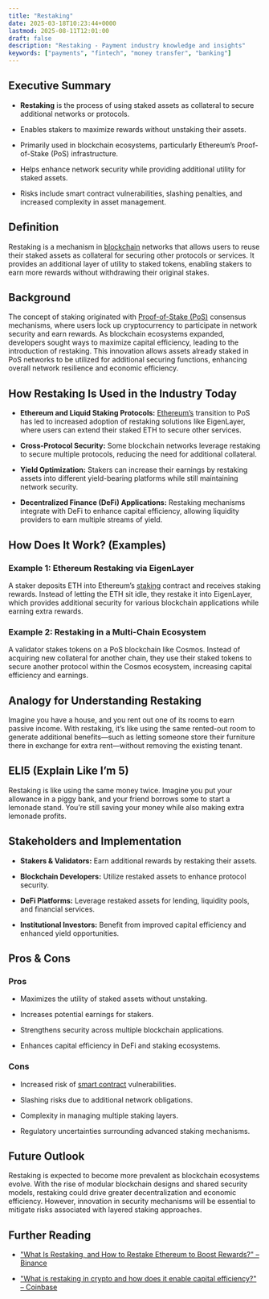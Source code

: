 ```yaml
---
title: "Restaking"
date: 2025-03-18T10:23:44+0000
lastmod: 2025-08-11T12:01:00
draft: false
description: "Restaking - Payment industry knowledge and insights"
keywords: ["payments", "fintech", "money transfer", "banking"]
---
```


## Executive Summary

- **Restaking** is the process of using staked assets as collateral to secure additional networks or protocols.

- Enables stakers to maximize rewards without unstaking their assets.

- Primarily used in blockchain ecosystems, particularly Ethereum’s Proof-of-Stake (PoS) infrastructure.

- Helps enhance network security while providing additional utility for staked assets.

- Risks include smart contract vulnerabilities, slashing penalties, and increased complexity in asset management.

## Definition

Restaking is a mechanism in [blockchain](https://faisalkhanllc.xyz/resources/payments-wiki/b/blockchain/) networks that allows users to reuse their staked assets as collateral for securing other protocols or services. It provides an additional layer of utility to staked tokens, enabling stakers to earn more rewards without withdrawing their original stakes.

## Background

The concept of staking originated with [Proof-of-Stake (PoS)](https://faisalkhanllc.xyz/resources/payments-wiki/p/proof-of-stake-pos/) consensus mechanisms, where users lock up cryptocurrency to participate in network security and earn rewards. As blockchain ecosystems expanded, developers sought ways to maximize capital efficiency, leading to the introduction of restaking. This innovation allows assets already staked in PoS networks to be utilized for additional securing functions, enhancing overall network resilience and economic efficiency.

## How Restaking Is Used in the Industry Today

- **Ethereum and Liquid Staking Protocols:** [Ethereum’s](https://faisalkhanllc.xyz/resources/payments-wiki/e/ethereum-blockchain/) transition to PoS has led to increased adoption of restaking solutions like EigenLayer, where users can extend their staked ETH to secure other services.

- **Cross-Protocol Security:** Some blockchain networks leverage restaking to secure multiple protocols, reducing the need for additional collateral.

- **Yield Optimization:** Stakers can increase their earnings by restaking assets into different yield-bearing platforms while still maintaining network security.

- **Decentralized Finance (DeFi) Applications:** Restaking mechanisms integrate with DeFi to enhance capital efficiency, allowing liquidity providers to earn multiple streams of yield.

## How Does It Work? (Examples)

### Example 1: Ethereum Restaking via EigenLayer

A staker deposits ETH into Ethereum’s [staking](https://faisalkhanllc.xyz/resources/payments-wiki/s/staking/) contract and receives staking rewards. Instead of letting the ETH sit idle, they restake it into EigenLayer, which provides additional security for various blockchain applications while earning extra rewards.

### Example 2: Restaking in a Multi-Chain Ecosystem

A validator stakes tokens on a PoS blockchain like Cosmos. Instead of acquiring new collateral for another chain, they use their staked tokens to secure another protocol within the Cosmos ecosystem, increasing capital efficiency and earnings.

## Analogy for Understanding Restaking

Imagine you have a house, and you rent out one of its rooms to earn passive income. With restaking, it’s like using the same rented-out room to generate additional benefits—such as letting someone store their furniture there in exchange for extra rent—without removing the existing tenant.

## ELI5 (Explain Like I’m 5)

Restaking is like using the same money twice. Imagine you put your allowance in a piggy bank, and your friend borrows some to start a lemonade stand. You’re still saving your money while also making extra lemonade profits.

## Stakeholders and Implementation

- **Stakers & Validators:** Earn additional rewards by restaking their assets.

- **Blockchain Developers:** Utilize restaked assets to enhance protocol security.

- **DeFi Platforms:** Leverage restaked assets for lending, liquidity pools, and financial services.

- **Institutional Investors:** Benefit from improved capital efficiency and enhanced yield opportunities.

## Pros & Cons

### Pros

- Maximizes the utility of staked assets without unstaking.

- Increases potential earnings for stakers.

- Strengthens security across multiple blockchain applications.

- Enhances capital efficiency in DeFi and staking ecosystems.

### Cons

- Increased risk of [smart contract](https://faisalkhanllc.xyz/resources/payments-wiki/s/smart-contract/) vulnerabilities.

- Slashing risks due to additional network obligations.

- Complexity in managing multiple staking layers.

- Regulatory uncertainties surrounding advanced staking mechanisms.

## Future Outlook

Restaking is expected to become more prevalent as blockchain ecosystems evolve. With the rise of modular blockchain designs and shared security models, restaking could drive greater decentralization and economic efficiency. However, innovation in security mechanisms will be essential to mitigate risks associated with layered staking approaches.

## Further Reading

- ["What Is Restaking, and How to Restake Ethereum to Boost Rewards?" – Binance](https://www.binance.com/en/square/post/6713643357938)

- ["What is restaking in crypto and how does it enable capital efficiency?" – Coinbase](https://www.coinbase.com/es-la/learn/advanced-trading/what-is-restaking-in-crypto-and-how-does-it-enable-capital-efficiency)